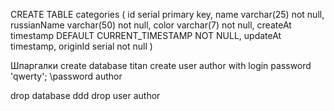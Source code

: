 CREATE TABLE categories (
	id serial primary key,
	name varchar(25) not null,
	russianName varchar(50) not null,
	color varchar(7) not null,
	createAt timestamp DEFAULT CURRENT_TIMESTAMP NOT NULL,
	updateAt timestamp,
	originId serial not null
)

Шпаргалки
create database titan
create user author with login password 'qwerty';
\password author

drop database ddd
drop user author
